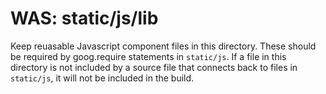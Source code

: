 WAS: static/js/lib
==================

Keep reuasable Javascript component files in this directory. These should be
required by goog.require statements in `static/js`. If a file in this directory
is not included by a source file that connects back to files in `static/js`, it
will not be included in the build.
